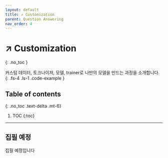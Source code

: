 ```yaml
---
layout: default
title: ↗️ Customization
parent: Question Answering
nav_order: 4
---
```


# ↗️ Customization
{: .no_toc }

커스텀 데이터, 토크나이저, 모델, trainer로 나만의 모델을 만드는 과정을 소개합니다.
{: .fs-4 .ls-1 .code-example }

## Table of contents
{: .no_toc .text-delta .mt-6}

1. TOC
{:toc}

---

## 집필 예정

집필 예정입니다
